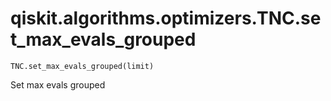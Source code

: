 # qiskit.algorithms.optimizers.TNC.set\_max\_evals\_grouped

`TNC.set_max_evals_grouped(limit)`

Set max evals grouped
